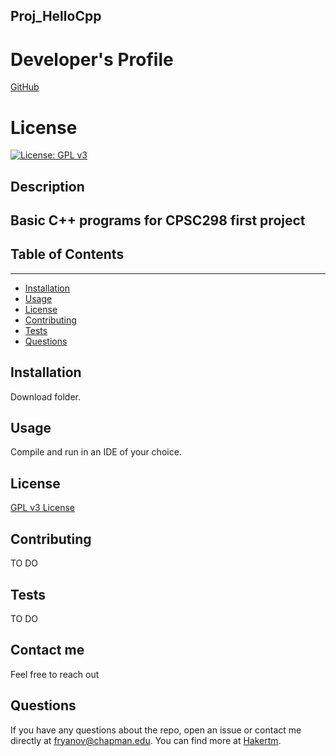 
## Proj_HelloCpp

# Developer's Profile
[GitHub](https://github.com/Hakertm)
# License 
[![License: GPL v3](https://img.shields.io/badge/License-GPLv3-blue.svg)](https://www.gnu.org/licenses/gpl-3.0)

## Description 
Basic C++ programs for CPSC298 first project
------------------
## Table of Contents
-------------------
* [Installation](#installation)
* [Usage](#usage)
* [License](#license)
* [Contributing](#contributing)
* [Tests](#tests)
* [Questions](#questions)

## Installation 
Download folder.


## Usage 
Compile and run in an IDE of your choice.

## License 
[GPL v3 License](https://www.gnu.org/licenses/gpl-3.0)


## Contributing 
TO DO

## Tests
TO DO

## Contact me
Feel free to reach out 

## Questions 
If you have any questions about the repo, open an issue or contact me directly
at fryanov@chapman.edu. You can find more at [Hakertm](https://github.com/Hakertm). 
        
